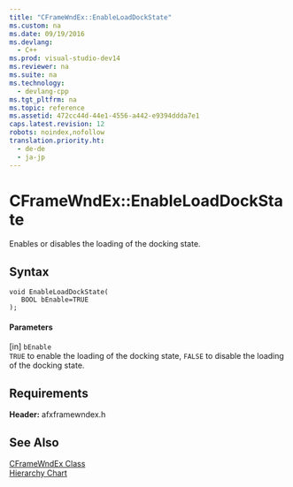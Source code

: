 ```yaml
---
title: "CFrameWndEx::EnableLoadDockState"
ms.custom: na
ms.date: 09/19/2016
ms.devlang: 
  - C++
ms.prod: visual-studio-dev14
ms.reviewer: na
ms.suite: na
ms.technology: 
  - devlang-cpp
ms.tgt_pltfrm: na
ms.topic: reference
ms.assetid: 472cc44d-44e1-4556-a442-e9394ddda7e1
caps.latest.revision: 12
robots: noindex,nofollow
translation.priority.ht: 
  - de-de
  - ja-jp
---
```

# CFrameWndEx::EnableLoadDockState
Enables or disables the loading of the docking state.  
  
## Syntax  
  
```  
void EnableLoadDockState(  
   BOOL bEnable=TRUE   
);  
```  
  
#### Parameters  
 [in] `bEnable`  
 `TRUE` to enable the loading of the docking state, `FALSE` to disable the loading of the docking state.  
  
## Requirements  
 **Header:** afxframewndex.h  
  
## See Also  
 [CFrameWndEx Class](../vs140/CFrameWndEx-Class.md)   
 [Hierarchy Chart](../vs140/Hierarchy-Chart.md)